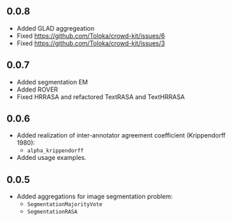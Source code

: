 0.0.8
-------------------
* Added GLAD aggregeation
* Fixed https://github.com/Toloka/crowd-kit/issues/6
* Fixed https://github.com/Toloka/crowd-kit/issues/3


0.0.7
-------------------
* Added segmentation EM
* Added ROVER
* Fixed HRRASA and refactored TextRASA and TextHRRASA


0.0.6
-------------------
* Added realization of inter-annotator agreement coefficient (Krippendorff 1980):
  * `alpha_krippendorff`
* Added usage examples.

 
0.0.5
-------------------
* Added aggregations for image segmentation problem:
  * `SegmentationMajorityVote`
  * `SegmentationRASA`
